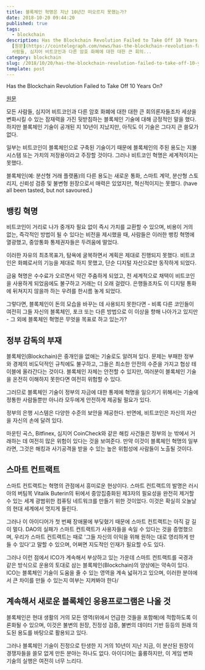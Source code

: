 ```yaml
---
title: 블록체인 혁명은 지난 10년간 떠오르지 못했는가?
date: 2018-10-20 09:44:20
published: true
tags:
  - blockchain
description: Has the Blockchain Revolution Failed to Take Off 10 Years On?
  [원문](https://cointelegraph.com/news/has-the-blockchain-revolution-failed-to-take-off-10-years-on)  모든
  사람들, 심지어 비트코인과 다른 암호 화폐에 대한 대한 큰 회의...
category: blockchain
slug: /2018/10/20/has-the-blockchain-revolution-failed-to-take-off-10-years-on/
template: post
---
```

Has the Blockchain Revolution Failed to Take Off 10 Years On?

[원문](https://cointelegraph.com/news/has-the-blockchain-revolution-failed-to-take-off-10-years-on)

모든 사람들, 심지어 비트코인과 다른 암호 화폐에 대한 대한 큰 회의론자들조차 세상을 변화시킬 수 있는 잠재력을 가진 뒷받침하는 블록체인 기술에 대해 긍정적인 말을 했다. 하지만 블록체인 기술이 공개된 지 10년이 지났지만, 아직도 이 기술은 그다지 큰 쓸모가 없다.

일부는 비트코인이 블록체인으로 구축된 기술이기 때문에 블록체인의 주된 용도는 지불 시스템 또는 가치의 저장용이라고 주장할 것이다. 그러나 비트코인 혁명은 세계적이지는 못했다.

블록체인(예: 분산형 거래 플랫폼)의 다른 용도는 새로운 통화, 스마트 계약, 분산형 스토리지, 신뢰성 검증 및 불변형 원장으로서 매력은 있었지만, 혁신적이지는 못했다. (have all been tasted, but not savoured.) 

## 뱅킹 혁명

비트코인이 거리로 나가 중개자 필요 없이 즉시 가치를 교환할 수 있으며, 비용이 거의 없는, 즉각적인 방법이 될 수 있다는 비전을 제시했을 때, 사람들은 이러한 뱅킹 혁명에 열광했고, 중앙통화 통제권자들은 두려움에 떨었다.

이러한 자유의 최초목표가, 탐욕에 굴복하면서 계획은 제대로 진행되지 못했다. 비트코인은 화폐로서의 기능을 제대로 하지 못했고, 단순 디지털 자산으로만 동작하게 되었다.

금융 혁명은 수수료가 오르면서 약간 주춤하게 되었고, 전 세계적으로 채택이 비트코인을 사용하게 되었음에도 불구하고 거래는 더 오래 걸렸다. 은행들조차도 이 디지털 통화에 뒤쳐지지 않을까 하는 우려를 한시름 놓게 되었다.

그렇다면, 블록체인이 돈의 모습을 바꾸는 데 사용되지 못한다면 - 비록 다른 코인들이 여전히 그들 자신의 블록체인, 포크 또는 다른 방법으로 이 이상을 향해 나아가고 있지만 - 그 외에 블록체인 혁명은 무엇을 목표로 하고 있는가?

## 정부 감독의 부재

블록체인(Blockchain)은 중개인을 없애는 기술로도 알려져 있다. 문제는 부패한 정부와 경제의 비도덕적인 규칙에도 불구하고, 그들은 최소한 안전의 수준을 가지고 협상 테이블에 올라간다는 것이다. 블록체인 자체는 안전할 수 있지만, 여러분이 블록체인 기술을 온전히 이해하지 못한다면 여전히 위험할 수 있다.

그러므로 블록체인 기술이 정부의 자금에 대한 통제에 혁명을 일으키기 위해서는 기술에 정통한 사람들뿐만 아니라 모두에게 안전하게 제공될 필요가 있다.

정부의 은행 시스템은 다양한 수준의 보안을 제공한다. 반면에, 비트코인은 자신의 자산을 자신의 손에 달려 있다.

마운틴 곡스, Bitfinex, 심지어 CoinCheck와 같은 해킹 사건들은 정부의 눈 밖에서 거래하는 데 여전히 많은 위험이 있다는 것을 보여준다. 만약 이것이 블록체인 혁명의 일부라면, 그것은 해킹과 사기공격을 받을 수 있는 높은 위험성에 사람들이 노출될 것이다.

## 스마트 컨트랙트

스마트 컨트랙트는 혁명의 관점에서 흥미로운 현상이다. 스마트 컨트랙트의 발명은 러시아의 버팀목 Vitalik Buterin의 뒤에서 중앙집중화된 제3자의 필요성을 완전히 제거할 수 있는 세계 광범위한 컴퓨팅 네트워크를 만들기 위한 것이었다. 이것은 확실히 오늘날의 현대 세계에서 멋지게 들린다.

그러나 이 아이디어가 첫 번째 장애물에 부딪혔기 때문에 스마트 컨트랙트는 아직 갈 길이 멀다. DAO의 실패가 스마트 컨트랙트가 사용자들을 속일 수 있다는 것을 증명했으며, 우리가 스마트 컨트랙트는 때로 '그들 자신의 이익을 위해 원하는 대로 영리하게 만들 수 있다'고 말할 수 있으며, 어쩌면 지도적인 인재가 필요할 수도 있다.

그러나 이런 점에서 ICO가 계속해서 부상하고 있는 가운데 스마트 컨트랙트를 국경과 같은 방식으로 운용의 토대로 삼는 블록체인(Blockchain)의 양상에는 약속이 있다. ICO는 블록체인 기술이 도움을 줄 수 있는 영역을 계속 넓혀가고 있으며, 이러한 분야에서 큰 차이를 만들 수 있는지 여부는 지켜봐야 한다/

## 계속해서 새로운 블록체인 응용프로그램은 나올 것

블록체인은 현대 생활의 거의 모든 영역(위에서 언급한 것들을 포함해)에 적합하도록 이론화될 수 있으며, 이것은 불변의 원장, 진정성 검증, 불변의 데이터 기반 등등의 원래 의도된 용도를 바탕으로 활용되고 있다.

그러나 블록체인 기술이 진정으로 탄생한 지 거의 10년이 지난 지금, 이 분산된 원장이 경쟁자들을 쓸모 없게 만든 분야는 하나도 없다. 아이디어는 훌륭하지만, 이 게임 변화 기술의 실행은 여전히 너무 느리다.